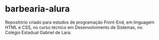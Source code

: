 # barbearia-alura
Repositório criado para estudos de programação Front-End, em linguagem HTML e CSS, no curso técnico em Desenvolvimento de Sistemas, no Colégio Estadual Gabriel de Lara.

